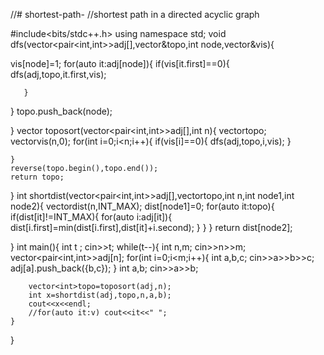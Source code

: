 //# shortest-path-
//shortest path in a directed acyclic graph

#include<bits/stdc++.h>
using namespace std;
void dfs(vector<pair<int,int>>adj[],vector<int>&topo,int node,vector<int>&vis){

   vis[node]=1;
   for(auto it:adj[node]){
	   if(vis[it.first]==0){
		   dfs(adj,topo,it.first,vis);
		
	   }
   }
      topo.push_back(node);

}
vector<int> toposort(vector<pair<int,int>>adj[],int n){
	vector<int>topo;
	vector<int>vis(n,0);
	for(int i=0;i<n;i++){
		if(vis[i]==0){
		   dfs(adj,topo,i,vis);
		}

	}
	reverse(topo.begin(),topo.end());
	return topo;
}
int shortdist(vector<pair<int,int>>adj[],vector<int>topo,int n,int node1,int node2){
	vector<int>dist(n,INT_MAX);
  dist[node1]=0;
         for(auto it:topo){
			 if(dist[it]!=INT_MAX){
            for(auto i:adj[it]){
				dist[i.first]=min(dist[i.first],dist[it]+i.second);
			}
			 }
		 }
		 return dist[node2];

}
int main(){
	int t ;
	cin>>t;
	while(t--){
		int n,m;
		cin>>n>>m;
		vector<pair<int,int>>adj[n];
		for(int i=0;i<m;i++){
			int a,b,c;
			cin>>a>>b>>c;
			adj[a].push_back({b,c});
		}
		int a,b;
		cin>>a>>b;

        vector<int>topo=toposort(adj,n);
	    int x=shortdist(adj,topo,n,a,b);
		cout<<x<<endl;
		//for(auto it:v) cout<<it<<" ";
	}
}
